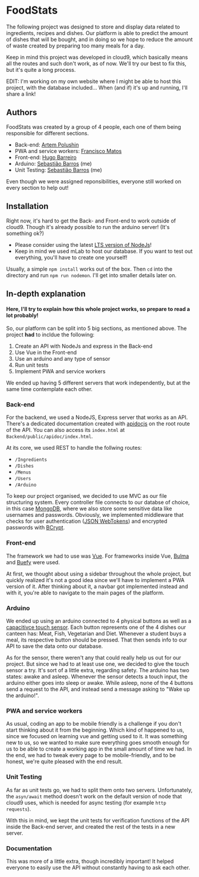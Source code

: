 # FoodStats
The following project was designed to store and display data related to ingredients, recipes and dishes. Our platform is able to predict the amount of dishes that will be bought, and in doing so we hope to reduce the amount of waste created by preparing too many meals for a day. 

Keep in mind this project was developed in cloud9, which basically means all the routes and such don't work, as of now. We'll try our best to fix this, but it's quite a long process.

EDIT: I'm working on my own website where I might be able to host this project, with the database included... When (and if) it's up and running, I'll share a link!

## Authors
FoodStats was created by a group of 4 people, each one of them being responsible for different sections.

* Back-end: [Artem Polushin](https://github.com/artwewe)
* PWA and service workers: [Francisco Matos](https://github.com/fiuzwagger)
* Front-end: [Hugo Barreiro](https://github.com/HugoBar)
* Arduino: [Sebastião Barros](https://github.com/Zebiano) (me)
* Unit Testing: [Sebastião Barros](https://github.com/Zebiano) (me)

Even though we were assigned reponsibilities, everyone still worked on every section to help out! 

## Installation
Right now, it's hard to get the Back- and Front-end to work outside of cloud9. Though it's already possible to run the arduino server! (It's something ok?)

* Please consider using the latest [LTS version of NodeJs](https://nodejs.org/en/download/)!
* Keep in mind we used mLab to host our database. If you want to test out everything, you'll have to create one yourself!

Usually, a simple `npm install` works out of the box. Then `cd` into the directory and run `npm run nodemon`. I'll get into smaller details later on. 

## In-depth explanation
#### Here, I'll try to explain how this whole project works, so prepare to read a lot probably!

So, our platform can be split into 5 big sections, as mentioned above. The project **had** to incldue the following:

1. Create an API with NodeJs and express in the Back-end
2. Use Vue in the Front-end
3. Use an arduino and any type of sensor
4. Run unit tests
5. Implement PWA and service workers

We ended up having 5 different servers that work independently, but at the same time contemplate each other. 

### Back-end
For the backend, we used a NodeJS, Express server that works as an API. There's a dedicated documentation created with [apidocjs](https://www.npmjs.com/package/apidoc) on the root route of the API. You can also access its `index.html` at `Backend/public/apidoc/index.html`.

At its core, we used REST to handle the follwing routes:

* `/Ingredients`
* `/Dishes`
* `/Menus`
* `/Users`
* `/Arduino`

To keep our project organised, we decided to use MVC as our file structuring system. Every controller file connects to our databse of choice, in this case [MongoDB](https://www.mongodb.com/), where we also store some sensitive data like usernames and passwords. Obviously, we implemented middleware that checks for user authentication ([JSON WebTokens](https://www.npmjs.com/package/jsonwebtoken)) and encrypted passwords with [BCrypt](https://www.npmjs.com/package/bcrypt).

### Front-end
The framework we had to use was [Vue](https://www.npmjs.com/package/vue). For frameworks inside Vue, [Bulma](https://www.npmjs.com/package/bulma) and [Buefy](https://www.npmjs.com/package/buefy) were used.

At first, we thought about using a sidebar throughout the whole project, but quickly realized it's not a good idea since we'll have to implement a PWA version of it. After thinking about it, a navbar got implemented instead and with it, you're able to navigate to the main pages of the platform.

### Arduino
We ended up using an arduino connected to 4 physical buttons as well as a [capacitivce touch sensor](https://wiki.keyestudio.com/index.php/Ks0031_keyestudio_Capacitive_Touch_Sensor). Each button represents one of the 4 dishes our canteen has: Meat, Fish, Vegetarian and Diet. Whenever a student buys a meal, its respective button should be pressed. That then sends info to our API to save the data onto our database.

As for the sensor, there weren't any that could really help us out for our project. But since we had to at least use one, we decided to give the touch sensor a try. It's sort of a little extra, regarding safety. The arduino has two states: awake and asleep. Whenever the sensor detects a touch input, the arduino either goes into sleep or awake. While asleep, none of the 4 buttons send a request to the API, and instead send a message asking to "Wake up the arduino!".

### PWA and service workers
As usual, coding an app to be mobile friendly is a challenge if you don't start thinking about it from the beginning. Which kind of happened to us, since we focused on learning vue and getting used to it. It was something new to us, so we wanted to make sure everything goes smooth enough for us to be able to create a working app in the small amount of time we had. In the end, we had to tweak every page to be mobile-friendly, and to be honest, we're quite pleased with the end result.

### Unit Testing
As far as unit tests go, we had to split them onto two servers. Unfortunately, the `asyn/await` method doesn't work on the default version of node that cloud9 uses, which is needed for async testing (for example `http requests`).

With this in mind, we kept the unit tests for verification functions of the API inside the Back-end server, and created the rest of the tests in a new server.

### Documentation
This was more of a little extra, though incredibly important! It helped everyone to easily use the API without constantly having to ask each other. 
